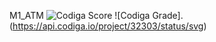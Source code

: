 M1_ATM
![Codiga Score](https://api.codiga.io/project/32303/score/svg)
![Codiga Grade].(https://api.codiga.io/project/32303/status/svg)

